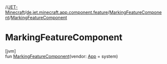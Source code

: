 //[JET-Minecraft](../../../index.md)/[de.jet.minecraft.app.component.feature](../index.md)/[MarkingFeatureComponent](index.md)/[MarkingFeatureComponent](-marking-feature-component.md)

# MarkingFeatureComponent

[jvm]\
fun [MarkingFeatureComponent](-marking-feature-component.md)(vendor: [App](../../de.jet.minecraft.structure.app/-app/index.md) = system)

